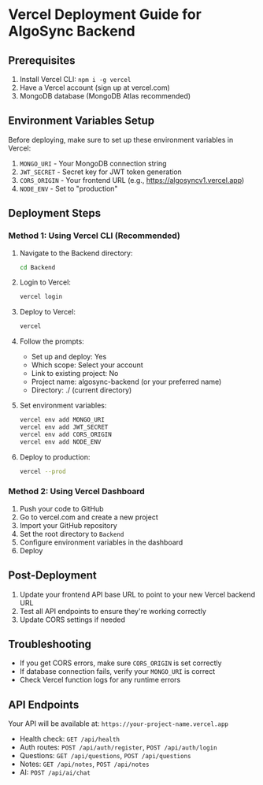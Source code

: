 # Vercel Deployment Guide for AlgoSync Backend

## Prerequisites
1. Install Vercel CLI: `npm i -g vercel`
2. Have a Vercel account (sign up at vercel.com)
3. MongoDB database (MongoDB Atlas recommended)

## Environment Variables Setup

Before deploying, make sure to set up these environment variables in Vercel:

1. `MONGO_URI` - Your MongoDB connection string
2. `JWT_SECRET` - Secret key for JWT token generation
3. `CORS_ORIGIN` - Your frontend URL (e.g., https://algosyncv1.vercel.app)
4. `NODE_ENV` - Set to "production"

## Deployment Steps

### Method 1: Using Vercel CLI (Recommended)

1. Navigate to the Backend directory:
   ```bash
   cd Backend
   ```

2. Login to Vercel:
   ```bash
   vercel login
   ```

3. Deploy to Vercel:
   ```bash
   vercel
   ```

4. Follow the prompts:
   - Set up and deploy: Yes
   - Which scope: Select your account
   - Link to existing project: No
   - Project name: algosync-backend (or your preferred name)
   - Directory: ./ (current directory)

5. Set environment variables:
   ```bash
   vercel env add MONGO_URI
   vercel env add JWT_SECRET
   vercel env add CORS_ORIGIN
   vercel env add NODE_ENV
   ```

6. Deploy to production:
   ```bash
   vercel --prod
   ```

### Method 2: Using Vercel Dashboard

1. Push your code to GitHub
2. Go to vercel.com and create a new project
3. Import your GitHub repository
4. Set the root directory to `Backend`
5. Configure environment variables in the dashboard
6. Deploy

## Post-Deployment

1. Update your frontend API base URL to point to your new Vercel backend URL
2. Test all API endpoints to ensure they're working correctly
3. Update CORS settings if needed

## Troubleshooting

- If you get CORS errors, make sure `CORS_ORIGIN` is set correctly
- If database connection fails, verify your `MONGO_URI` is correct
- Check Vercel function logs for any runtime errors

## API Endpoints

Your API will be available at: `https://your-project-name.vercel.app`

- Health check: `GET /api/health`
- Auth routes: `POST /api/auth/register`, `POST /api/auth/login`
- Questions: `GET /api/questions`, `POST /api/questions`
- Notes: `GET /api/notes`, `POST /api/notes`
- AI: `POST /api/ai/chat` 